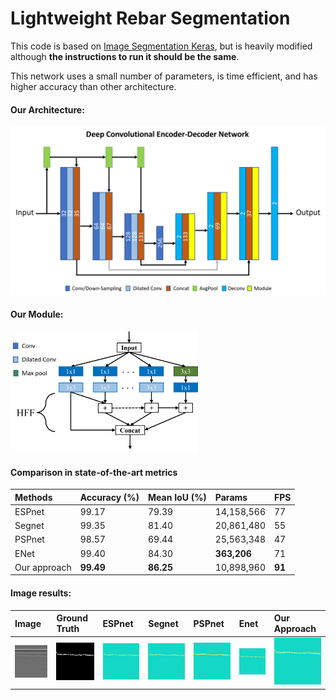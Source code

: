 # Lightweight Rebar Segmentation

This code is based on [Image Segmentation Keras](https://github.com/divamgupta/image-segmentation-keras), but is heavily modified although **the instructions to run it should be the same**.

This network uses a small number of parameters, is time efficient, and has higher accuracy than other architecture.

#### Our Architecture:

<img width="600" src="https://github.com/khuechuong/lightweight-rebar-segmentation/blob/main/pic/everything.png">

#### Our Module:

<img width="300" src="https://github.com/khuechuong/lightweight-rebar-segmentation/blob/main/pic/mod.png">



#### Comparison in state-of-the-art metrics

| Methods       |  Accuracy (%)   | Mean IoU (%)  | Params | FPS|
| :-------------|:-------------  | :-----|:-----|:-----|
| ESPnet        | 99.17           | 79.39  |14,158,566 |77 |
| Segnet        | 99.35           |   81.40|20,861,480 | 55|
| PSPnet        | 98.57           |   69.44|25,563,348  |47 |
| ENet          | 99.40           |   84.30|**363,206**| 71|
| Our approach  | **99.49**       |   **86.25**|10,898,960 | **91**|


#### Image results:

| Image       |  Ground Truth   | ESPnet  | Segnet | PSPnet | Enet | Our Approach |
| :-------------|:-------------  | :-----|:-----|:-----|:-----|:-----|
|<img width="150" src="https://github.com/khuechuong/lightweight-rebar-segmentation/blob/main/pic/image.png">|<img width="150" src="https://github.com/khuechuong/lightweight-rebar-segmentation/blob/main/pic/gt.png">|<img width="150" src="https://github.com/khuechuong/lightweight-rebar-segmentation/blob/main/pic/esp.png">|<img width="150" src="https://github.com/khuechuong/lightweight-rebar-segmentation/blob/main/pic/segnet.png">|<img width="150" src="https://github.com/khuechuong/lightweight-rebar-segmentation/blob/main/pic/psp.png">|<img width="150" src="https://github.com/khuechuong/lightweight-rebar-segmentation/blob/main/pic/enet.png">|<img width="150" src="https://github.com/khuechuong/lightweight-rebar-segmentation/blob/main/pic/custom.png">|
